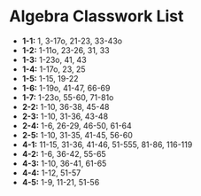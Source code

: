 # Algebra Classwork List

* **1-1:** 1, 3-17o, 21-23, 33-43o
* **1-2:** 1-11o, 23-26, 31, 33
* **1-3:** 1-23o, 41, 43
* **1-4:** 1-17o, 23, 25
* **1-5:** 1-15, 19-22
* **1-6:** 1-19o, 41-47, 66-69
* **1-7:** 1-23o, 55-60, 71-81o
* **2-2:** 1-10, 36-38, 45-48
* **2-3:** 1-10, 31-36, 43-48
* **2-4:** 1-6, 26-29, 46-50, 61-64
* **2-5:** 1-10, 31-35, 41-45, 56-60
* **4-1:** 11-15, 31-36, 41-46, 51-555, 81-86, 116-119
* **4-2:** 1-6, 36-42, 55-65
* **4-3:** 1-10, 36-41, 61-65
* **4-4:** 1-12, 51-57
* **4-5:** 1-9, 11-21, 51-56
